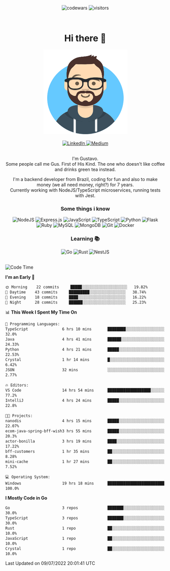 <div align="center">

![codewars](https://www.codewars.com/users/nowayhecodes/badges/micro)
![visitors](https://visitor-badge.glitch.me/badge?page_id=nowayhecodes.nowayhecodes)

</div>
<br />

<div style="display: block;" align="center" >
  <h1>Hi there 👋</h1>
  <picture>
    <source media="(max-width:265px)" srcset="./asset/avataaars.png">
    <img src="./asset/avataaars.png" alt="silly avatar" width="265" height="265" />
  </picture>

  <br />
  <br />

  <div style="display: inline_block">
  <a href="https://www.linkedin.com/in/gustacavalcante" target="_blank" rel="noopener">
    <img alt="LinkedIn" src="https://img.shields.io/badge/linkedin-%230077B5.svg?style=for-the-badge&logo=linkedin&logoColor=white"/>
  </a>

  <a href="https://nowayguscodes.medium.com/" target="_blank" rel="noopener">
    <img alt="Medium" src="https://img.shields.io/badge/Medium-%23000000.svg?style=for-the-badge&logo=Medium&logoColor=white"/>
  </a>
</div>

</div>

<br />

<div align="center">
  <p>
  I'm Gustavo. <br />
  Some people call me Gus. First of His Kind. The one who doesn't like coffee and drinks green tea instead.

    
I'm a backend developer from Brazil, coding for fun and also to make money (we all need money, right?) for 7 years.<br />
Currently working with NodeJS/TypeScript microservices, running tests with Jest.

  </p>
</div>

<div align="center">
  <h3>Some things i know</h3>
</div>

<div align="center">
  <div style="display: inline_block;">
    <img alt="NodeJS" src="https://img.shields.io/badge/node.js-%2343853D.svg?style=for-the-badge&logo=node-dot-js&logoColor=white"/>
    <img alt="Express.js" src="https://img.shields.io/badge/express.js-%23404d59.svg?style=for-the-badge&logo=express&logoColor=%2361DAFB"/>
    <img alt="JavaScript" src="https://img.shields.io/badge/javascript-%23323330.svg?style=for-the-badge&logo=javascript&logoColor=%23F7DF1E"/>
    <img alt="TypeScript" src="https://img.shields.io/badge/typescript-%23007ACC.svg?style=for-the-badge&logo=typescript&logoColor=white"/>
    <img alt="Python" src="https://img.shields.io/badge/python-%2314354C.svg?style=for-the-badge&logo=python&logoColor=white"/>
    <img alt="Flask" src="https://img.shields.io/badge/flask-%23000.svg?style=for-the-badge&logo=flask&logoColor=white"/>
    <img alt="Ruby" src="https://img.shields.io/badge/ruby-%23CC342D.svg?style=for-the-badge&logo=ruby&logoColor=white"/>
    <img alt="MySQL" src="https://img.shields.io/badge/mysql-%2300f.svg?style=for-the-badge&logo=mysql&logoColor=white"/>
    <img alt="MongoDB" src ="https://img.shields.io/badge/MongoDB-%234ea94b.svg?style=for-the-badge&logo=mongodb&logoColor=white"/>
    <img alt="Git" src="https://img.shields.io/badge/git-%23F05033.svg?style=for-the-badge&logo=git&logoColor=white"/>
    <img alt="Docker" src="https://img.shields.io/badge/docker-%230db7ed.svg?style=for-the-badge&logo=docker&logoColor=white"/>
  </div>
</div>

<div align="center">
  <h3>Learning 📚</h3>

  <div style="display: inline_block;">
    <img alt="Go" src="https://img.shields.io/badge/go-%2300ADD8.svg?style=for-the-badge&logo=go&logoColor=white"/>
    <img alt="Rust" src="https://img.shields.io/badge/rust-%23000000.svg?style=for-the-badge&logo=rust&logoColor=white"/>
    <img alt="NestJS" src="https://img.shields.io/badge/nestjs-%23E0234E.svg?style=for-the-badge&logo=nestjs&logoColor=white" />
  </div>
</div>

<br />

<!--START_SECTION:waka-->
![Code Time](http://img.shields.io/badge/Code%20Time-1%2C475%20hrs%2032%20mins-blue)

**I'm an Early 🐤** 

```text
🌞 Morning    22 commits     █████░░░░░░░░░░░░░░░░░░░░   19.82% 
🌆 Daytime    43 commits     █████████░░░░░░░░░░░░░░░░   38.74% 
🌃 Evening    18 commits     ████░░░░░░░░░░░░░░░░░░░░░   16.22% 
🌙 Night      28 commits     ██████░░░░░░░░░░░░░░░░░░░   25.23%

```


📊 **This Week I Spent My Time On** 

```text
💬 Programming Languages: 
TypeScript               6 hrs 10 mins       ████████░░░░░░░░░░░░░░░░░   32.0% 
Java                     4 hrs 41 mins       ██████░░░░░░░░░░░░░░░░░░░   24.33% 
Python                   4 hrs 21 mins       █████░░░░░░░░░░░░░░░░░░░░   22.53% 
Crystal                  1 hr 14 mins        █░░░░░░░░░░░░░░░░░░░░░░░░   6.42% 
JSON                     32 mins             ░░░░░░░░░░░░░░░░░░░░░░░░░   2.77%

🔥 Editors: 
VS Code                  14 hrs 54 mins      ███████████████████░░░░░░   77.2% 
IntelliJ                 4 hrs 24 mins       █████░░░░░░░░░░░░░░░░░░░░   22.8%

🐱‍💻 Projects: 
nanodis                  4 hrs 15 mins       █████░░░░░░░░░░░░░░░░░░░░   22.07% 
ecom-java-spring-bff-wish3 hrs 55 mins       █████░░░░░░░░░░░░░░░░░░░░   20.3% 
actor-bonilla            3 hrs 19 mins       ████░░░░░░░░░░░░░░░░░░░░░   17.22% 
bff-customers            1 hr 35 mins        ██░░░░░░░░░░░░░░░░░░░░░░░   8.28% 
mini-cache               1 hr 27 mins        ██░░░░░░░░░░░░░░░░░░░░░░░   7.52%

💻 Operating System: 
Windows                  19 hrs 18 mins      █████████████████████████   100.0%

```

**I Mostly Code in Go** 

```text
Go                       3 repos             ███████░░░░░░░░░░░░░░░░░░   30.0% 
TypeScript               3 repos             ███████░░░░░░░░░░░░░░░░░░   30.0% 
Rust                     1 repo              ██░░░░░░░░░░░░░░░░░░░░░░░   10.0% 
JavaScript               1 repo              ██░░░░░░░░░░░░░░░░░░░░░░░   10.0% 
Crystal                  1 repo              ██░░░░░░░░░░░░░░░░░░░░░░░   10.0%

```



 Last Updated on 09/07/2022 20:01:41 UTC
<!--END_SECTION:waka-->
